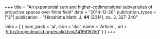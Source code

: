 +++
title = "An exponential sum and higher-codimensional subvarieties of projective spaces over finite field"
date = "2014-12-26"
publication_types = ["2"]
publication = "Hiroshima Math. J. **44** (2014), no. 3, 327-340"

links = [ { icon_pack = 'ai', icon = 'doi', name = 'Article <i class="ai ai-open-access"></i>', url = 'http://projecteuclid.org/euclid.hmj/1419619750' } ]
+++
